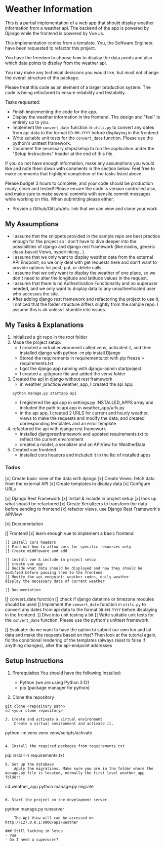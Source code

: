 
# Weather Information

This is a partial implementation of a web app that should display weather information from a weather api. The backend of the app is powered by Django while the frontend is powered by Vue Js.

This implementation comes from a template. You, the Software Engineer, have been requested to refactor this project.

You have the freedom to choose how to display the data points and also which data points to display from the weather api.

You may make any technical decisions you would like, but must not change the overall structure of the package.

Please treat this code as an element of a larger production system. The code is being refactored to ensure reliability and testability.

Tasks requested:

- Finish implementing the code for the app.
- Display the weather information in the frontend. The design and "feel" is entirely up to you.
- Implement the `convert_date` function in `utils.py` to convert any dates from api data to the format `DD-MM-YYYY` before displaying in the frontend.
- Write suitable unit tests for the `convert_date` function. Please use the python's unittest framework.
- Document the necessary steps/setup to run the application under the "Setup Instructions" header at the end of this file.

If you do not have enough information, make any assumptions you would like and note them down with comments in the section below. Feel free to make comments that highlight completion of the tasks listed above.

Please budget 3 hours to complete, and your code should be production ready, clean and tested! Please ensure the code is version controlled also, and make sure to make several commits with sensile commit messages while working on this. When submitting please either:
- Provide a Github/GitLab/etc. link that we can view and clone your work

## My Assumptions
- I assume that the snippets provided in the sample repo are best practice enough for the project so I don't have to dive deeper into the possibilities of django and django rest framework (like mixins, generic class-based Views, hyperlinking...).
- I assume that we only want to display weather data from the external API Endpoint, so we only deal with get requests here and don't want to provide options for post, put, or delete calls
- I assume that we only want to display the weather of one place, so we don't need to alter the longitude and latitude values in the request.
- I assume that there is no Authentication Functionality and no superuser needed, and we only want to display data to any unauthenticated user who accesses the site.
- After adding django rest framework and refactoring the project to use it, I noticed that the folder structure differs slightly from the sample repo. I assume this is ok unless I stumble into issues.

## My Tasks & Explanations
1. Initialized a git repo in the root folder
2. Made the project setup:
    - I created a virtual environment called venv, activated it, and then installed django with python -m pip install Django
    - Stored the requirements in requirements.txt with pip freeze > requirements.txt
    - I got the django app running with django-admin startproject
    - I created a .gitignore file and added the venv/ folder
3. Created the api in django without rest framework
	- in weather_practice/weather_app, I created the api app:
	```
	python manage.py startapp api
	```
	- I registered the api app in settings.py INSTALLED_APPS array and included the path to api app in weather_app/urls.py
	- in the api app, I created 2 URLS for current and hourly weather, views to make the requests and modify the data, and created corresponding templates and an error template
4. refactored the api with django rest framework
	- installed djangorestframework and updated requirements.txt to reflect the current environment
	- created a model, a serializer and an APIView for WeatherData
5. Created vue frontend
	- installed cors headers and included it in the list of installed apps


### Todos
[x] Create basic view of the data with django
	[x] Create Views: fetch data from the external API
	[x] Create templates to display data
	[x] Configure URLs

[x] Django Rest Framework
	[x] Install & include in project setup
	[x] look up what should be refactored
	[x] Create Serializers to transform the data before sending to frontend
	[x] refactor views, use Django Rest Framework's APIView

[x] Documentation

[] Frontend
	[x] learn enough vue to implement a basic frontend
	
	[] Install cors headers
	[] Find out how to allow cors for specific resources only
	[] Create middleware and add

	[] install vue & include in project setup
	[] create vue app
	[] Decide what data should be displayed and how they should be modified before passing them to the frontend
	[] Modify the api endpoint: weather codes, daily weather
	display the necessary data of current weather

	[] Documentation
	

[] convert_date function
	[] check if django datetime or timezone modules should be used
	[] Implement the `convert_date` function in `utils.py` to convert any dates from api data to the format `DD-MM-YYYY` before displaying in the frontend.
	[] Dive into unit testing a bit
	[] Write suitable unit tests for the `convert_date` function. Please use the python's unittest framework.

[] Evaluate: do we want to have the option to submit our own lon and lat data and make the requests based on that? Then look at the tutorial again, fix the conditional rendering of the templates (always reset to false if anything changes), alter the api-endpoint addresses

## Setup Instructions 
1. Prerequisites
	You should have the following installed:
	- Python (we are using Python 3.12)
	- pip (package manager for python)

2. Clone the repository
```
git clone <repository path>
cd <your clone repository>

3. Create and activate a virtual environment
	Create a virtual environment and activate it.
```
python -m venv venv
venv/scripts/activate
```

4. Install the required packages from requirements.txt
```
pip install -r requirements.txt
```
5. Set up the database
	Apply the migrations. Make sure you are in the folder where the manage.py file is located, normally the first level weather_app folder:
```
cd weather_app
python manage.py migrate
```

6. Start the project on the development server
```
python manage.py runserver
```
	The Api View will can be accessed on http://127.0.0.1:8000/api/weather
  
### Still lacking in Setup
- Vue
- Do I need a superuser?
